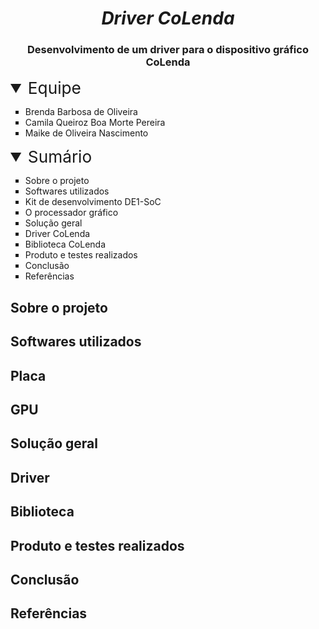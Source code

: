 <h1 align="center"><i>Driver CoLenda</i></h1>

<h3 align="center">Desenvolvimento de um driver para o dispositivo gráfico CoLenda</h3>

<details open>
<summary style= "font-size: 1.875em">Equipe</summary>
<ul style="list-style-type: square"> 
  <li><a href="https://github.com/brendabo1" style="text-decoration: none;">Brenda Barbosa de Oliveira</a></li>
  <li><a href="https://github.com/camilaqPereira" style="text-decoration: none;">Camila Queiroz Boa Morte Pereira</a></li>
  <li><a href="https://github.com/DestinyWolf" style="text-decoration: none;">Maike de Oliveira Nascimento</a></li>
</ul>
</details>


<details open>
<summary style="font-size: 1.875em">Sumário</summary>
<ul style="list-style: square">
<li><a href="#about" style="text-decoration: none;">Sobre o projeto </a></li>
<li><a href="#used-soft" style="text-decoration: none;">Softwares utilizados</a></li>
<li><a href="#de1soc" style="text-decoration: none;">Kit de desenvolvimento DE1-SoC</a></li>
<li><a href="#gpu" style="text-decoration: none;">O processador gráfico</a></li>
<li><a href="#solucao" style="text-decoration: none;">Solução geral </a></li>
<li><a href="#driver" style="text-decoration: none;">Driver CoLenda</a></li>
<li><a href="#lib" style="text-decoration: none;">Biblioteca CoLenda</a></li>
<li><a href="#tests" style="text-decoration: none;">Produto e testes realizados</a></li>
<li><a href="#conclusion" style="text-decoration: none;">Conclusão</a></li>
<li><a href="#refs" style="text-decoration: none;">Referências</a></li>
</ul>
</details>

<h2 id="about">Sobre o projeto</h2>
<h2 id="used-soft">Softwares utilizados</h2>
<h2 id="de1soc">Placa</h2>
<h2 id="gpu">GPU</h2>
<h2 id="solution">Solução geral</h2>
<h2 id="driver">Driver</h2>
<h2 id="lib">Biblioteca</h2>
<h2 id="tests">Produto e testes realizados</h2>
<h2 id="conclusion">Conclusão</h2>
<h2 id="refs">Referências</h2>
